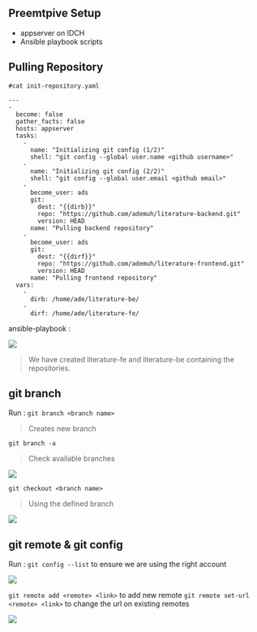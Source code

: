 ## Preemtpive Setup
- appserver on IDCH
- Ansible playbook scripts

## Pulling Repository
```
#cat init-repository.yaml

---
-
  become: false
  gather_facts: false
  hosts: appserver
  tasks:
    -
      name: "Initializing git config (1/2)"
      shell: "git config --global user.name <github username>"
    -
      name: "Initializing git config (2/2)"
      shell: "git config --global user.email <github email>"
    -
      become_user: ads
      git:
        dest: "{{dirb}}"
        repo: "https://github.com/ademuh/literature-backend.git"
        version: HEAD
      name: "Pulling backend repository"
    -
      become_user: ads
      git:
        dest: "{{dirf}}"
        repo: "https://github.com/ademuh/literature-frontend.git"
        version: HEAD
      name: "Pulling frontend repository"
  vars:
    -
      dirb: /home/ade/literature-be/
    -
      dirf: /home/ade/literature-fe/
   ```
   
   ansible-playbook :
   
   ![](https://github.com/ademuh/devops13-finaltask-ade/blob/main/media/1-repo1.png?raw=true)
   
   > We have created literature-fe and literature-be containing the repositories.
   
## git branch

Run :
`git branch <branch name>`
> Creates new branch

`git branch -a`
> Check available branches

 ![](https://github.com/ademuh/devops13-finaltask-ade/blob/main/media/vsc1.png?raw=true)

`git checkout <branch name>`
> Using the defined branch

 ![](https://github.com/ademuh/devops13-finaltask-ade/blob/main/media/vsc5.png?raw=true)

## git remote & git config

Run :
`git config --list` to ensure we are using the right account

 ![](https://github.com/ademuh/devops13-finaltask-ade/blob/main/media/vsc2.png?raw=true)

`git remote add <remote> <link>` to add new remote
`git remote set-url <remote> <link>` to change the url on existing remotes

![](https://github.com/ademuh/devops13-finaltask-ade/blob/main/media/vsc3.png?raw=true)
